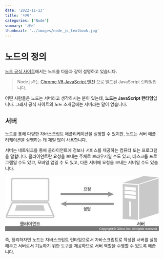 ```yaml
---
date: '2022-11-13'
title: '서버'
categories: ['Node']
summary: '서버'
thumbnail: '../images/node_js_textbook.jpg'
---
```


# 노드의 정의

[노드 공식 사이트](https://nodejs.org/ko/)에서는 노드를 다음과 같이 설명하고 있습니다.

> Node.js®는 [Chrome V8 JavaScript 엔진](https://v8.dev/)
> 으로 빌드된 JavaScript 런타임입니다.

어떤 사람들은 노드는 서버라고 생각하시는 분이 있는데, **노드는 JavaScript 런타임**입니다. 그래서 공식 사이트의 노드 소개글에는 서버라는 말이 없습니다.

## 서버

노드를 통해 다양한 자바스크립트 애플리케이션을 실행할 수 있지만, 노드는 서버 애플리케이션을 실행하는 데 제일 많이 사용합니다.

서버는 네트워크를 통해 클라이언트에 정보나 서비스를 제공하는 컴퓨터 또는 프로그램을 말합니다. 클라이언트란 요청을 보내는 주체로 브라우저일 수도 있고, 데스크톱 프로그램일 수도 있고, 모바일 앱일 수 도 있고, 다른 서버에 요청을 보내는 서버일 수도 있습니다.

<img src='./images/client_and_server.JPG'>

즉, 정리하자면 노드는 자바스크립트 런타임으로서 자바스크립트로 작성된 서버를 실행해주고 서버로서 기능하기 위한 도구를 제공하므로 서버 역할을 수행할 수 있도록 해줍니다.
